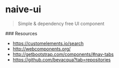 # naive-ui
> Simple & dependency free UI component

### Resources
* https://customelements.io/search
* http://webcomponents.org/
* http://getbootstrap.com/components/#nav-tabs
* https://github.com/bevacqua?tab=repositories
